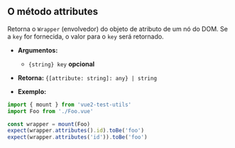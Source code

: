 ## O método attributes

Retorna o `Wrapper` (envolvedor) do objeto de atributo de um nó do DOM. Se a `key` for fornecida, o valor para o `key` será retornado.

- **Argumentos:**

  - `{string} key` **opcional**

- **Retorna:** `{[attribute: string]: any} | string`

- **Exemplo:**

```js
import { mount } from 'vue2-test-utils'
import Foo from './Foo.vue'

const wrapper = mount(Foo)
expect(wrapper.attributes().id).toBe('foo')
expect(wrapper.attributes('id')).toBe('foo')
```
